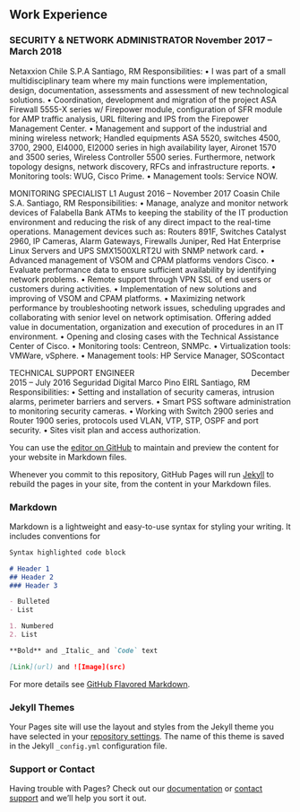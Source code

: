 ## Work Experience

### SECURITY & NETWORK ADMINISTRATOR						                                                November 2017 – March 2018
Netaxxion Chile S.P.A                                                                       Santiago, RM
Responsibilities: 
  •	I was part of a small multidisciplinary team where my main functions were implementation, design, documentation, assessments and assessment of new technological solutions. 
•	Coordination, development and migration of the project ASA Firewall 5555-X series w/ Firepower module, configuration of SFR module for AMP traffic analysis, URL filtering and IPS from the Firepower Management Center. 
•	Management and support of the industrial and mining wireless network; Handled equipments ASA 5520, switches 4500, 3700, 2900, EI4000, EI2000 series in high availability layer, Aironet 1570 and 3500 series, Wireless Controller 5500 series. Furthermore, network topology designs, network discovery, RFCs and infrastructure reports.
•	Monitoring tools: WUG, Cisco Prime.
• Management tools: Service NOW.

MONITORING SPECIALIST L1                                                                    August 2016 – November 2017
Coasin Chile S.A.						             		              	                                Santiago, RM
Responsibilities:
  • Manage, analyze and monitor network devices of Falabella Bank ATMs to keeping the stability of the IT production environment and reducing the risk of any direct impact to the real-time operations. Management devices such as: Routers 891F, Switches Catalyst 2960, IP Cameras, Alarm Gateways, Firewalls Juniper, Red Hat Enterprise Linux Servers and UPS SMX1500XLRT2U with SNMP network card.
  • Advanced management of VSOM and CPAM platforms vendors Cisco.
  • Evaluate performance data to ensure sufficient availability by identifying network problems.
  • Remote support through VPN SSL of end users or customers during activities.
  • Implementation of new solutions and improving of VSOM and CPAM platforms.
  • Maximizing network performance by troubleshooting network issues, scheduling upgrades and collaborating with senior level on network optimisation. Offering added value in documentation, organization and execution of procedures in an IT environment. 
  • Opening and closing cases with the Technical Assistance Center of Cisco.
  • Monitoring tools: Centreon, SNMPc.
  • Virtualization tools: VMWare, vSphere.
  • Management tools: HP Service Manager, SOScontact

TECHNICAL SUPPORT ENGINEER 				                                                          December 2015 – July 2016
Seguridad Digital Marco Pino EIRL							                                              Santiago, RM
Responsibilities: 
• Setting and installation of security cameras, intrusion alarms, perimeter barriers and servers.
• Smart PSS software administration to monitoring security cameras.
• Working with Switch 2900 series and Router 1900 series, protocols used VLAN, VTP, STP, OSPF and port security.
• Sites visit plan and access authorization.


You can use the [editor on GitHub](https://github.com/calderonalexis/resume/edit/master/README.md) to maintain and preview the content for your website in Markdown files.

Whenever you commit to this repository, GitHub Pages will run [Jekyll](https://jekyllrb.com/) to rebuild the pages in your site, from the content in your Markdown files.

### Markdown

Markdown is a lightweight and easy-to-use syntax for styling your writing. It includes conventions for

```markdown
Syntax highlighted code block

# Header 1
## Header 2
### Header 3

- Bulleted
- List

1. Numbered
2. List

**Bold** and _Italic_ and `Code` text

[Link](url) and ![Image](src)
```

For more details see [GitHub Flavored Markdown](https://guides.github.com/features/mastering-markdown/).

### Jekyll Themes

Your Pages site will use the layout and styles from the Jekyll theme you have selected in your [repository settings](https://github.com/calderonalexis/resume/settings). The name of this theme is saved in the Jekyll `_config.yml` configuration file.

### Support or Contact

Having trouble with Pages? Check out our [documentation](https://help.github.com/categories/github-pages-basics/) or [contact support](https://github.com/contact) and we’ll help you sort it out.
